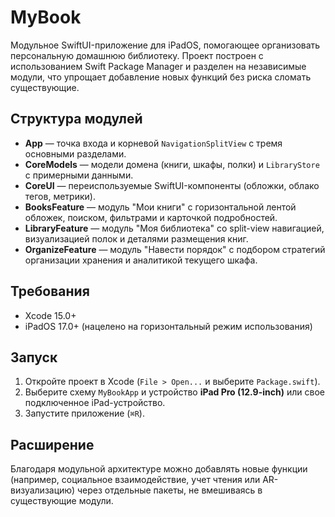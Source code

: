 # MyBook

Модульное SwiftUI-приложение для iPadOS, помогающее организовать персональную домашнюю библиотеку. Проект построен с использованием Swift Package Manager и разделен на независимые модули, что упрощает добавление новых функций без риска сломать существующие.

## Структура модулей

- **App** — точка входа и корневой `NavigationSplitView` с тремя основными разделами.
- **CoreModels** — модели домена (книги, шкафы, полки) и `LibraryStore` с примерными данными.
- **CoreUI** — переиспользуемые SwiftUI-компоненты (обложки, облако тегов, метрики).
- **BooksFeature** — модуль "Мои книги" с горизонтальной лентой обложек, поиском, фильтрами и карточкой подробностей.
- **LibraryFeature** — модуль "Моя библиотека" со split-view навигацией, визуализацией полок и деталями размещения книг.
- **OrganizeFeature** — модуль "Навести порядок" с подбором стратегий организации хранения и аналитикой текущего шкафа.

## Требования

- Xcode 15.0+
- iPadOS 17.0+ (нацелено на горизонтальный режим использования)

## Запуск

1. Откройте проект в Xcode (`File > Open...` и выберите `Package.swift`).
2. Выберите схему `MyBookApp` и устройство **iPad Pro (12.9-inch)** или свое подключенное iPad-устройство.
3. Запустите приложение (`⌘R`).

## Расширение

Благодаря модульной архитектуре можно добавлять новые функции (например, социальное взаимодействие, учет чтения или AR-визуализацию) через отдельные пакеты, не вмешиваясь в существующие модули.
